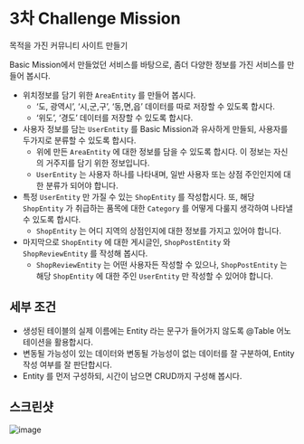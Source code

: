 # 3차 Challenge Mission

목적을 가진 커뮤니티 사이트 만들기

Basic Mission에서 만들었던 서비스를 바탕으로, 좀더 다양한 정보를 가진 서비스를 만들어 봅시다.

- 위치정보를 담기 위한 ```AreaEntity``` 를 만들어 봅시다.
  - ‘도, 광역시’, ‘시,군,구’, ‘동,면,읍’ 데이터를 따로 저장할 수 있도록 합시다.
  - ‘위도’, ‘경도’ 데이터를 저장할 수 있도록 합시다.
- 사용자 정보를 담는 ```UserEntity``` 를 Basic Mission과 유사하게 만들되, 사용자를 두가지로 분류할 수 있도록 합시다.
  - 위에 만든 ```AreaEntity``` 에 대한 정보를 담을 수 있도록 합시다. 이 정보는 자신의 거주지를 담기 위한 정보입니다.
  - ```UserEntity``` 는 사용자 하나를 나타내며, 일반 사용자 또는 상점 주인인지에 대한 분류가 되어야 합니다.
- 특정 ```UserEntity``` 만 가질 수 있는 ```ShopEntity``` 를 작성합시다. 또, 해당 ```ShopEntity``` 가 취급하는 품목에 대한 ```Category``` 를 어떻게 다룰지 생각하여 나타낼 수 있도록 합시다.
  - ```ShopEntity``` 는 어디 지역의 상점인지에 대한 정보를 가지고 있어야 합니다.  
- 마지막으로 ```ShopEntity``` 에 대한 게시글인, ```ShopPostEntity``` 와 ```ShopReviewEntity``` 를 작성해 봅시다.
  - ```ShopReviewEntity``` 는 어떤 사용자든 작성할 수 있으나, ```ShopPostEntity``` 는 해당 ```ShopEntity``` 에 대한 주인 ```UserEntity``` 만 작성할 수 있어야 합니다.

## 세부 조건

- 생성된 테이블의 실제 이름에는 Entity 라는 문구가 들어가지 않도록 @Table 어노테이션을 활용합시다.
- 변동될 가능성이 있는 데이터와 변동될 가능성이 없는 데이터를 잘 구분하여, Entity 작성 여부를 잘 판단합시다.
- Entity 를 먼저 구성하되, 시간이 남으면 CRUD까지 구성해 봅시다.

## 스크린샷

![image](https://user-images.githubusercontent.com/98807166/157376294-3a4f4b32-9d5f-478e-bad0-38b16b4bbfe4.png)


